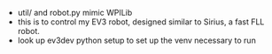 - util/ and robot.py mimic WPILib
- this is to control my EV3 robot, designed similar to Sirius, a fast FLL robot.
- look up ev3dev python setup to set up the venv necessary to run